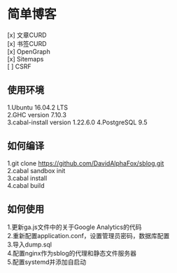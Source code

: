 简单博客
===
 [x] 文章CURD   
 [x] 书签CURD   
 [x] OpenGraph    
 [x] Sitemaps   
 [ ] CSRF

使用环境
---
 1.Ubuntu 16.04.2 LTS   
 2.GHC version 7.10.3   
 3.cabal-install version 1.22.6.0
 4.PostgreSQL 9.5

如何编译
---
 1.git clone https://github.com/DavidAlphaFox/sblog.git   
 2.cabal sandbox init   
 3.cabal install    
 4.cabal build

如何使用
---
 1.更新ga.js文件中的关于Google Analytics的代码   
 2.重新配置application.conf，设置管理员密码，数据库配置   
 3.导入dump.sql   
 4.配置nginx作为sblog的代理和静态文件服务器    
 5.配置systemd并添加自启动

 
